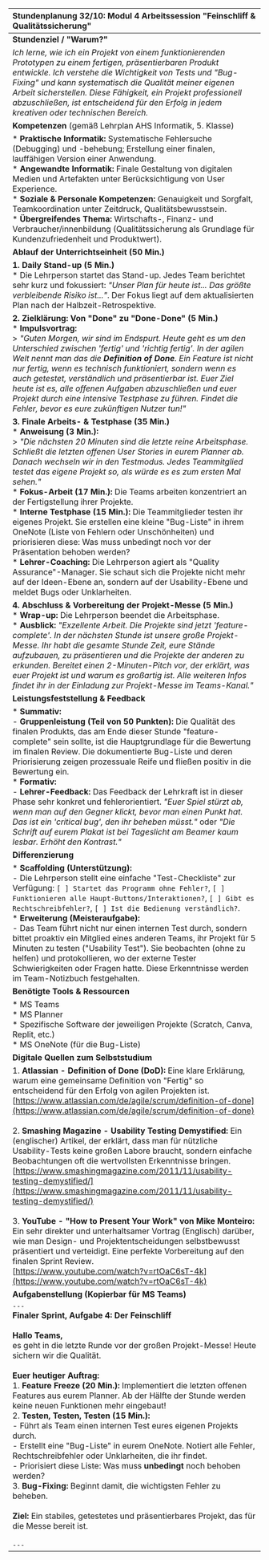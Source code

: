 | Stundenplanung 32/10: Modul 4 Arbeitssession "Feinschliff & Qualitätssicherung" |
| :--- |
| **Stundenziel / "Warum?"** |
| *Ich lerne, wie ich ein Projekt von einem funktionierenden Prototypen zu einem fertigen, präsentierbaren Produkt entwickle. Ich verstehe die Wichtigkeit von Tests und "Bug-Fixing" und kann systematisch die Qualität meiner eigenen Arbeit sicherstellen. Diese Fähigkeit, ein Projekt professionell abzuschließen, ist entscheidend für den Erfolg in jedem kreativen oder technischen Bereich.* |
| **Kompetenzen** (gemäß Lehrplan AHS Informatik, 5. Klasse) |
| *   **Praktische Informatik:** Systematische Fehlersuche (Debugging) und -behebung; Erstellung einer finalen, lauffähigen Version einer Anwendung. <br> *   **Angewandte Informatik:** Finale Gestaltung von digitalen Medien und Artefakten unter Berücksichtigung von User Experience. <br> *   **Soziale & Personale Kompetenzen:** Genauigkeit und Sorgfalt, Teamkoordination unter Zeitdruck, Qualitätsbewusstsein. <br> *   **Übergreifendes Thema:** Wirtschafts-, Finanz- und Verbraucher/innenbildung (Qualitätssicherung als Grundlage für Kundenzufriedenheit und Produktwert). |
| **Ablauf der Unterrichtseinheit (50 Min.)** |
| **1. Daily Stand-up (5 Min.)** <br> *   Die Lehrperson startet das Stand-up. Jedes Team berichtet sehr kurz und fokussiert: *"Unser Plan für heute ist... Das größte verbleibende Risiko ist..."*. Der Fokus liegt auf dem aktualisierten Plan nach der Halbzeit-Retrospektive. |
| **2. Zielklärung: Von "Done" zu "Done-Done" (5 Min.)** <br> *   **Impulsvortrag:** <br>> *"Guten Morgen, wir sind im Endspurt. Heute geht es um den Unterschied zwischen 'fertig' und 'richtig fertig'. In der agilen Welt nennt man das die **Definition of Done**. Ein Feature ist nicht nur fertig, wenn es technisch funktioniert, sondern wenn es auch getestet, verständlich und präsentierbar ist. Euer Ziel heute ist es, alle offenen Aufgaben abzuschließen und euer Projekt durch eine intensive Testphase zu führen. Findet die Fehler, bevor es eure zukünftigen Nutzer tun!"* |
| **3. Finale Arbeits- & Testphase (35 Min.)** <br> *   **Anweisung (3 Min.):** <br>> *"Die nächsten 20 Minuten sind die letzte reine Arbeitsphase. Schließt die letzten offenen User Stories in eurem Planner ab. Danach wechseln wir in den Testmodus. Jedes Teammitglied testet das eigene Projekt so, als würde es es zum ersten Mal sehen."* <br> *   **Fokus-Arbeit (17 Min.):** Die Teams arbeiten konzentriert an der Fertigstellung ihrer Projekte. <br> *   **Interne Testphase (15 Min.):** Die Teammitglieder testen ihr eigenes Projekt. Sie erstellen eine kleine "Bug-Liste" in ihrem OneNote (Liste von Fehlern oder Unschönheiten) und priorisieren diese: Was muss unbedingt noch vor der Präsentation behoben werden? <br> *   **Lehrer-Coaching:** Die Lehrperson agiert als "Quality Assurance"-Manager. Sie schaut sich die Projekte nicht mehr auf der Ideen-Ebene an, sondern auf der Usability-Ebene und meldet Bugs oder Unklarheiten. |
| **4. Abschluss & Vorbereitung der Projekt-Messe (5 Min.)** <br> *   **Wrap-up:** Die Lehrperson beendet die Arbeitsphase. <br> *   **Ausblick:** *"Exzellente Arbeit. Die Projekte sind jetzt 'feature-complete'. In der nächsten Stunde ist unsere große Projekt-Messe. Ihr habt die gesamte Stunde Zeit, eure Stände aufzubauen, zu präsentieren und die Projekte der anderen zu erkunden. Bereitet einen 2-Minuten-Pitch vor, der erklärt, was euer Projekt ist und warum es großartig ist. Alle weiteren Infos findet ihr in der Einladung zur Projekt-Messe im Teams-Kanal."* |
| **Leistungsfeststellung & Feedback** |
| *   **Summativ:** <br> - **Gruppenleistung (Teil von 50 Punkten):** Die Qualität des finalen Produkts, das am Ende dieser Stunde "feature-complete" sein sollte, ist die Hauptgrundlage für die Bewertung im finalen Review. Die dokumentierte Bug-Liste und deren Priorisierung zeigen prozessuale Reife und fließen positiv in die Bewertung ein. <br> *   **Formativ:** <br> - **Lehrer-Feedback:** Das Feedback der Lehrkraft ist in dieser Phase sehr konkret und fehlerorientiert. *"Euer Spiel stürzt ab, wenn man auf den Gegner klickt, bevor man einen Punkt hat. Das ist ein 'critical bug', den ihr beheben müsst."* oder *"Die Schrift auf eurem Plakat ist bei Tageslicht am Beamer kaum lesbar. Erhöht den Kontrast."* |
| **Differenzierung** |
| *   **Scaffolding (Unterstützung):** <br> - Die Lehrperson stellt eine einfache "Test-Checkliste" zur Verfügung: `[ ] Startet das Programm ohne Fehler?`, `[ ] Funktionieren alle Haupt-Buttons/Interaktionen?`, `[ ] Gibt es Rechtschreibfehler?`, `[ ] Ist die Bedienung verständlich?`. <br> *   **Erweiterung (Meisteraufgabe):** <br> - Das Team führt nicht nur einen internen Test durch, sondern bittet proaktiv ein Mitglied eines anderen Teams, ihr Projekt für 5 Minuten zu testen ("Usability Test"). Sie beobachten (ohne zu helfen) und protokollieren, wo der externe Tester Schwierigkeiten oder Fragen hatte. Diese Erkenntnisse werden im Team-Notizbuch festgehalten. |
| **Benötigte Tools & Ressourcen** |
| *   MS Teams <br> *   MS Planner <br> *   Spezifische Software der jeweiligen Projekte (Scratch, Canva, Replit, etc.) <br> *   MS OneNote (für die Bug-Liste) |
| **Digitale Quellen zum Selbststudium** |
| 1. **Atlassian - Definition of Done (DoD):** Eine klare Erklärung, warum eine gemeinsame Definition von "Fertig" so entscheidend für den Erfolg von agilen Projekten ist. <br>[https://www.atlassian.com/de/agile/scrum/definition-of-done](https://www.atlassian.com/de/agile/scrum/definition-of-done) <br><br> 2. **Smashing Magazine - Usability Testing Demystified:** Ein (englischer) Artikel, der erklärt, dass man für nützliche Usability-Tests keine großen Labore braucht, sondern einfache Beobachtungen oft die wertvollsten Erkenntnisse bringen. <br>[https://www.smashingmagazine.com/2011/11/usability-testing-demystified/](https://www.smashingmagazine.com/2011/11/usability-testing-demystified/) <br><br> 3. **YouTube - "How to Present Your Work" von Mike Monteiro:** Ein sehr direkter und unterhaltsamer Vortrag (Englisch) darüber, wie man Design- und Projektentscheidungen selbstbewusst präsentiert und verteidigt. Eine perfekte Vorbereitung auf den finalen Sprint Review. <br>[https://www.youtube.com/watch?v=rtOaC6sT-4k](https://www.youtube.com/watch?v=rtOaC6sT-4k) |
| **Aufgabenstellung (Kopierbar für MS Teams)** |
| `---` <br> **Finaler Sprint, Aufgabe 4: Der Feinschliff** <br><br> **Hallo Teams,** <br> es geht in die letzte Runde vor der großen Projekt-Messe! Heute sichern wir die Qualität. <br><br> **Euer heutiger Auftrag:** <br> 1. **Feature Freeze (20 Min.):** Implementiert die letzten offenen Features aus eurem Planner. Ab der Hälfte der Stunde werden keine neuen Funktionen mehr eingebaut! <br> 2. **Testen, Testen, Testen (15 Min.):** <br>    - Führt als Team einen internen Test eures eigenen Projekts durch. <br>    - Erstellt eine "Bug-Liste" in eurem OneNote. Notiert alle Fehler, Rechtschreibfehler oder Unklarheiten, die ihr findet. <br>    - Priorisiert diese Liste: Was muss **unbedingt** noch behoben werden? <br> 3. **Bug-Fixing:** Beginnt damit, die wichtigsten Fehler zu beheben. <br><br> **Ziel:** Ein stabiles, getestetes und präsentierbares Projekt, das für die Messe bereit ist. <br><br> `---` |

